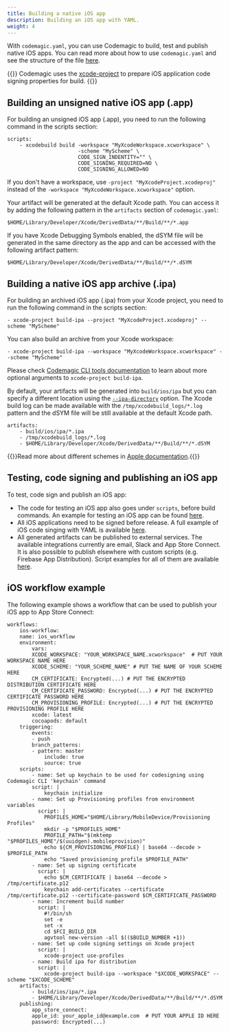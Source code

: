 ```yaml
---
title: Building a native iOS app
description: Building an iOS app with YAML.
weight: 4
---
```


With `codemagic.yaml`, you can use Codemagic to build, test and publish native iOS apps. You can read more about how to use `codemagic.yaml` and see the structure of the file [here](../yaml/yaml).

{{<notebox>}}
Codemagic uses the [xcode-project](https://github.com/codemagic-ci-cd/cli-tools/blob/master/docs/xcode-project/README.md#xcode-project) to prepare iOS application code signing properties for build.
{{</notebox>}}

## Building an unsigned native iOS app (.app)

For building an unsigned iOS app (.app), you need to run the following command in the scripts section:

    scripts:
        - xcodebuild build -workspace "MyXcodeWorkspace.xcworkspace" \
                           -scheme "MyScheme" \
                           CODE_SIGN_INDENTITY="" \
                           CODE_SIGNING_REQUIRED=NO \
                           CODE_SIGNING_ALLOWED=NO

If you don't have a workspace, use `-project "MyXcodeProject.xcodeproj"` instead of the `-workspace "MyXcodeWorkspace.xcworkspace"` option.

Your artifact will be generated at the default Xcode path. You can access it by adding the following pattern in the `artifacts` section of `codemagic.yaml`:

    $HOME/Library/Developer/Xcode/DerivedData/**/Build/**/*.app

If you have Xcode Debugging Symbols enabled, the dSYM file will be generated in the same directory as the app and can be accessed with the following artifact pattern:

    $HOME/Library/Developer/Xcode/DerivedData/**/Build/**/*.dSYM

## Building a native iOS app archive (.ipa)

For building an archived iOS app (.ipa) from your Xcode project, you need to run the following command in the scripts section:

    - xcode-project build-ipa --project "MyXcodeProject.xcodeproj" --scheme "MyScheme"

You can also build an archive from your Xcode workspace:

    - xcode-project build-ipa --workspace "MyXcodeWorkspace.xcworkspace" --scheme "MyScheme"

Please check [Codemagic CLI tools documentation](https://github.com/codemagic-ci-cd/cli-tools/blob/master/docs/xcode-project/build-ipa.md#build-ipa) to learn about more optional arguments to `xcode-project build-ipa`.

By default, your artifacts will be generated into `build/ios/ipa` but you can specify a different location using the [`--ipa-directory`](https://github.com/codemagic-ci-cd/cli-tools/blob/master/docs/xcode-project/build-ipa.md#--ipa-directoryipa_directory) option. The Xcode build log can be made available with the `/tmp/xcodebuild_logs/*.log` pattern and the dSYM file will be still available at the default Xcode path.

    artifacts:
        - build/ios/ipa/*.ipa
        - /tmp/xcodebuild_logs/*.log
        - $HOME/Library/Developer/Xcode/DerivedData/**/Build/**/*.dSYM

{{<notebox>}}Read more about different schemes in [Apple documentation](https://help.apple.com/xcode/mac/current/#/dev0bee46f46).{{</notebox>}} 

## Testing, code signing and publishing an iOS app

To test, code sign and publish an iOS app:

* The code for testing an iOS app also goes under `scripts`, before build commands. An example for testing an iOS app can be found [here](../yaml/testing/#native-ios).
* All iOS applications need to be signed before release. A full example of iOS code singing with YAML is available [here](../yaml/distribution).
* All generated artifacts can be published to external services. The available integrations currently are email, Slack and App Store Connect. It is also possible to publish elsewhere with custom scripts (e.g. Firebase App Distribution). Script examples for all of them are available [here](../yaml/distribution/#publishing).

## iOS workflow example

The following example shows a workflow that can be used to publish your iOS app to App Store Connect:

    workflows:
        ios-workflow:
        name: ios_workflow
        environment:
            vars:
            XCODE_WORKSPACE: "YOUR_WORKSPACE_NAME.xcworkspace"  # PUT YOUR WORKSPACE NAME HERE
            XCODE_SCHEME: "YOUR_SCHEME_NAME" # PUT THE NAME OF YOUR SCHEME HERE
            CM_CERTIFICATE: Encrypted(...) # PUT THE ENCRYPTED DISTRIBUTION CERTIFICATE HERE
            CM_CERTIFICATE_PASSWORD: Encrypted(...) # PUT THE ENCRYPTED CERTIFICATE PASSWORD HERE
            CM_PROVISIONING_PROFILE: Encrypted(...) # PUT THE ENCRYPTED PROVISIONING PROFILE HERE
            xcode: latest
            cocoapods: default
        triggering:
            events:
            - push
            branch_patterns:
            - pattern: master
                include: true
                source: true
        scripts:
            - name: Set up keychain to be used for codesigning using Codemagic CLI 'keychain' command
            script: |
                keychain initialize
            - name: Set up Provisioning profiles from environment variables
              script: |
                PROFILES_HOME="$HOME/Library/MobileDevice/Provisioning Profiles"
                mkdir -p "$PROFILES_HOME"
                PROFILE_PATH="$(mktemp "$PROFILES_HOME"/$(uuidgen).mobileprovision)"
                echo ${CM_PROVISIONING_PROFILE} | base64 --decode > $PROFILE_PATH
                echo "Saved provisioning profile $PROFILE_PATH"
            - name: Set up signing certificate
              script: |
                echo $CM_CERTIFICATE | base64 --decode > /tmp/certificate.p12
                keychain add-certificates --certificate /tmp/certificate.p12 --certificate-password $CM_CERTIFICATE_PASSWORD
            - name: Increment build number
              script: |
                #!/bin/sh
                set -e
                set -x
                cd $FCI_BUILD_DIR
                agvtool new-version -all $(($BUILD_NUMBER +1))
            - name: Set up code signing settings on Xcode project
              script: |
                xcode-project use-profiles
            - name: Build ipa for distribution
              script: |
                xcode-project build-ipa --workspace "$XCODE_WORKSPACE" --scheme "$XCODE_SCHEME"
        artifacts:
            - build/ios/ipa/*.ipa
            - $HOME/Library/Developer/Xcode/DerivedData/**/Build/**/*.dSYM
        publishing:
            app_store_connect:                 
            apple_id: your_apple_id@example.com  # PUT YOUR APPLE ID HERE  
            password: Encrypted(...)